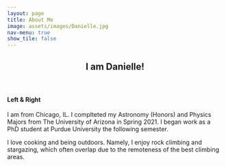 ```yaml
---
layout: page
title: About Me
image: assets/images/Danielle.jpg
nav-menu: true
show_tile: false
---
```


<!-- Main -->
<div id="main" class="alt">

<!-- One -->
<section id="one">
	<div class="inner">
		<header class="major">
			<h1>I am Danielle!</h1>
		</header>

<h4>Left &amp; Right</h4>
<p><span class="image left"><img src="{% link assets/images/Danielle.jpg %}" alt="" /></span>I am from Chicago, IL. I complteted my Astronomy (Honors) and Physics Majors from The University of Arizona in Spring 2021. I began work as a PhD student at Purdue University the following semester. </p>
<p><span class="image right"><img src="{% link assets/images/IMG_7984.jpg %}" alt="" /></span>I love cooking and being outdoors. Namely, I enjoy rock climbing and stargazing, which often overlap due to the remoteness of the best climbing areas.</p>
